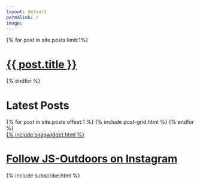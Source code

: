 ```yaml
---
layout: default
permalink: /
image:
---
```


<div id="content" class="main">

  {% for post in site.posts  limit:1%}
  <div class="page-lead" style="background-image:url({{ site.url }}/images/{{ post.image.teaser }})">
    <a href="{{ site.url }}{{ post.url }}" title="{{ post.title }}" class="post-teaser">
      <div class="page-lead-content">
        <h1 class="page-lead-title">{{ post.title }}</h1>
      </div>
    </a>
  {% endfor %}
  </div>

  <div class="wrap">
    <h1 id="posts">Latest Posts</h1>
    <div class="tiles">
      {% for post in site.posts offset:1 %}
          {% include post-grid.html %}
          {% endfor %}
    </div><!-- /.tiles -->
  </div>

  <div class="page-lead image-blur" style="background-image:url(/images/McQuade-Harbor-Sunrise.jpg)">
    <a target="_blank" href="https://www.instagram.com/jasonswingen/" title="Follow JS-Outdoors on Instagram" class="post-teaser">
      <div class="page-lead-content">
        {% include snapwidget.html %}
        <h1 class="page-lead-title">Follow JS-Outdoors on Instagram</h1>
      </div>
    </a>
  </div>


<div id="subscribe" class="wrap">
{% include subscribe.html %}
<div>
